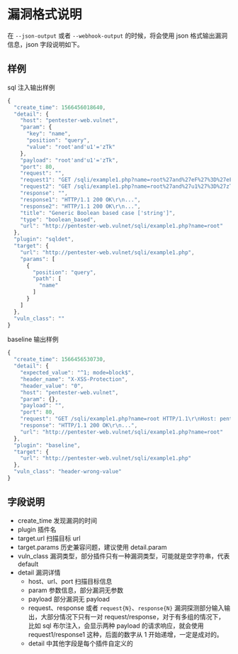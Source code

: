 # 漏洞格式说明

在 `--json-output` 或者 `--webhook-output` 的时候，将会使用 json 格式输出漏洞信息，json 字段说明如下。

## 样例

sql 注入输出样例

```javascript
{
  "create_time": 1566456018640,
  "detail": {
    "host": "pentester-web.vulnet",
    "param": {
      "key": "name",
      "position": "query",
      "value": "root'and'u1'='zTk"
    },
    "payload": "root'and'u1'='zTk",
    "port": 80,
    "request": "",
    "request1": "GET /sqli/example1.php?name=root%27and%27eF%27%3D%27eF HTTP/1.1\r\nHost: pentester-web.vulnet\r\nUser-Agent: Mozilla/5.0 (Macintosh; Intel Mac OS X 10_14_4) AppleWebKit/537.36 (KHTML, like Gecko) Chrome/74.0.3729.169\r\nCookie: key=value\r\nAccept-Encoding: gzip\r\n\r\n",
    "request2": "GET /sqli/example1.php?name=root%27and%27u1%27%3D%27zTk HTTP/1.1\r\nHost: pentester-web.vulnet\r\nUser-Agent: Mozilla/5.0 (Macintosh; Intel Mac OS X 10_14_4) AppleWebKit/537.36 (KHTML, like Gecko) Chrome/74.0.3729.169\r\nCookie: key=value\r\nAccept-Encoding: gzip\r\n\r\n",
    "response": "",
    "response1": "HTTP/1.1 200 OK\r\n...",
    "response2": "HTTP/1.1 200 OK\r\n...",
    "title": "Generic Boolean based case ['string']",
    "type": "boolean_based",
    "url": "http://pentester-web.vulnet/sqli/example1.php?name=root"
  },
  "plugin": "sqldet",
  "target": {
    "url": "http://pentester-web.vulnet/sqli/example1.php",
    "params": [
      {
        "position": "query",
        "path": [
          "name"
        ]
      }
    ]
  },
  "vuln_class": ""
}

```

baseline 输出样例

```javascript
{
  "create_time": 1566456530730,
  "detail": {
    "expected_value": "^1; mode=block$",
    "header_name": "X-XSS-Protection",
    "header_value": "0",
    "host": "pentester-web.vulnet",
    "param": {},
    "payload": "",
    "port": 80,
    "request": "GET /sqli/example1.php?name=root HTTP/1.1\r\nHost: pentester-web.vulnet\r\nUser-Agent: Mozilla/5.0 (Macintosh; Intel Mac OS X 10_14_4) AppleWebKit/537.36 (KHTML, like Gecko) Chrome/74.0.3729.169\r\nCookie: key=value\r\nAccept-Encoding: gzip\r\n\r\n",
    "response": "HTTP/1.1 200 OK\r\n...",
    "url": "http://pentester-web.vulnet/sqli/example1.php?name=root"
  },
  "plugin": "baseline",
  "target": {
    "url": "http://pentester-web.vulnet/sqli/example1.php"
  },
  "vuln_class": "header-wrong-value"
}
```

## 字段说明

 - create_time 发现漏洞的时间
 - plugin 插件名
 - target.url 扫描目标 url
 - target.params 历史兼容问题，建议使用 detail.param
 - vuln_class 漏洞类型，部分插件只有一种漏洞类型，可能就是空字符串，代表 default
 - detail 漏洞详情
   - host、url、port 扫描目标信息
   - param 参数信息，部分漏洞无参数
   - payload 部分漏洞无 payload
   - request、response 或者 `request{N}`、`response{N}` 漏洞探测部分输入输出，大部分情况下只有一对 request/response，对于有多组的情况下，比如 sql 布尔注入，会显示两种 payload 的请求响应，就会使用 request1/response1 这种，后面的数字从 1 开始递增，一定是成对的。
   - detail 中其他字段是每个插件自定义的


